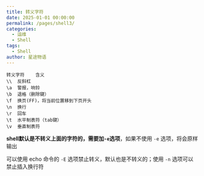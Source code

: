 ```yaml
---
title: 转义字符
date: 2025-01-01 00:00:00
permalink: /pages/shell3/
categories:
  - 运维
  - Shell
tags:
  - Shell
author: 星途物语
---
```

```shell
转义字符	含义
\\	反斜杠
\a	警报，响铃
\b	退格（删除键）
\f	换页(FF)，将当前位置移到下页开头
\n	换行
\r	回车
\t	水平制表符（tab键）
\v	垂直制表符
```

**shell默认是不转义上面的字符的，需要加`-e`选项**，如果不使用 `-e` 选项，将会原样输出

可以使用 echo 命令的 `-E` 选项禁止转义，默认也是不转义的；使用 `-n` 选项可以禁止插入换行符